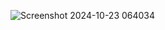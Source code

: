 ![Screenshot 2024-10-23 064034](https://github.com/user-attachments/assets/a9a1bb0a-b83f-4438-906e-01f44befed12)
